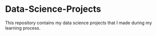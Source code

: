 # Data-Science-Projects
This repository contains my data science projects that I made during my learning process.
